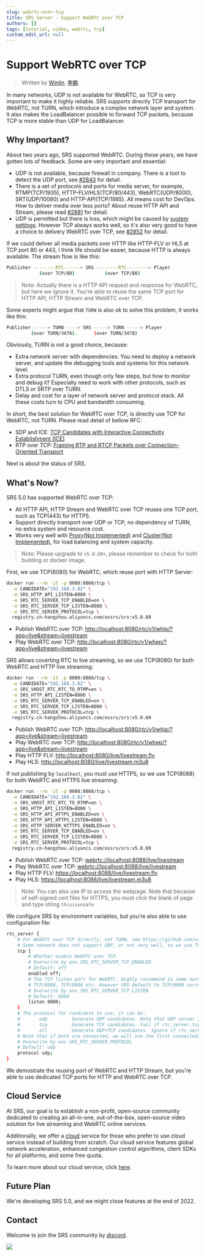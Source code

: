 ```yaml
---
slug: webrtc-over-tcp
title: SRS Server - Support WebRTC over TCP
authors: []
tags: [tutorial, video, webrtc, tcp]
custom_edit_url: null
---
```


# Support WebRTC over TCP

> Written by [Winlin](https://github.com/winlinvip), [李鹏](https://github.com/lipeng19811218)

In many networks, UDP is not available for WebRTC, so TCP is very important to make it highly reliable. SRS supports directly TCP transport for WebRTC, not TURN, which introduce a complex network layer and system. It also makes the LoadBalancer possible to forward TCP packets, because TCP is more stable than UDP for LoadBalancer.

<!--truncate-->

## Why Important?

About two years ago, SRS supported WebRTC. During these years, we have gotten lots of feedback. Some are very important and essential:

* UDP is not available, because firewall in company. There is a tool to detect the UDP port, see [#2843](https://github.com/ossrs/srs/issues/2843) for detail.
* There is a set of protocols and ports for media server, for example, RTMP(TCP/1935), HTTP-FLV/HLS(TCP/80/443), WebRTC(UDP/8000), SRT(UDP/10080) and HTTP-API(TCP/1985). All means cost for DevOps. How to deliver media over less ports? About reuse HTTP API and Stream, please read [#2881](https://github.com/ossrs/srs/issues/2881) for detail.
* UDP is permitted but there is loss, which might be caused by [system settings](https://www.jianshu.com/p/6d4a89359352). However TCP always works well, so it's also very good to have a choice to delivery WebRTC over TCP, see [#2852](https://github.com/ossrs/srs/issues/2852) for detail.

If we could deliver all media packets over HTTP like HTTP-FLV or HLS at TCP port 80 or 443, I think life should be easier, because HTTP is always available. The stream flow is like this:

```bash
Publisher --------RTC------> SRS --------RTC--------> Player
            (over TCP/80)           (over TCP/80)
```

> Note: Actually there is a HTTP API request and response for WebRTC, but here we ignore it. You're able to reuse the same TCP port for HTTP API, HTTP Stream and WebRTC over TCP.

Some experts might argue that `TURN` is also ok to solve this problem, it works like this:

```bash
Publisher -----> TURN ----> SRS -----> TURN -----> Player
         (over TURN/3478).      (over TURN/3478)
```

Obviously, TURN is not a good choice, because:

* Extra network server with dependencies. You need to deploy a network server, and update the debugging tools and systems for this network level.
* Extra protocol TURN, even though only few steps, but how to monitor and debug it? Especially need to work with other protocols, such as DTLS or SRTP over TURN.
* Delay and cost for a layer of network server and protocol stack. All these costs turn to CPU and bandwidth consuming.

In short, the best solution for WebRTC over TCP, is directly use TCP for WebRTC, not TURN. Please read detail of bellow RFC:

* SDP and ICE: [TCP Candidates with Interactive Connectivity Establishment (ICE)](https://www.rfc-editor.org/rfc/rfc6544)
* RTP over TCP: [Framing RTP and RTCP Packets over Connection-Oriented Transport](https://www.rfc-editor.org/rfc/rfc4571)

Next is about the status of SRS.

## What's Now?

SRS 5.0 has supported WebRTC over TCP:

* All HTTP API, HTTP Stream and WebRTC over TCP reuses one TCP port, such as TCP(443) for HTTPS.
* Support directly transport over UDP or TCP, no dependency of TURN, no extra system and resource cost.
* Works very well with [Proxy(Not Implemented)](https://github.com/ossrs/srs/issues/3138) and [Cluster(Not Implemented)](https://github.com/ossrs/srs/issues/2091), for load balancing and system capacity.

> Note: Please upgrade to `v5.0.60+`, please remember to check for both building or docker image.

First, we use TCP(8080) for WebRTC, which reuse port with HTTP Server:

```bash
docker run --rm -it -p 8080:8080/tcp \
  -e CANDIDATE="192.168.3.82" \
  -e SRS_HTTP_API_LISTEN=8080 \
  -e SRS_RTC_SERVER_TCP_ENABLED=on \
  -e SRS_RTC_SERVER_TCP_LISTEN=8080 \
  -e SRS_RTC_SERVER_PROTOCOL=tcp \
  registry.cn-hangzhou.aliyuncs.com/ossrs/srs:v5.0.60
```

* Publish WebRTC over TCP: [http://localhost:8080/rtc/v1/whip/?app=live&stream=livestream](http://localhost:8080/players/whip.html?autostart=true&api=8080)
* Play WebRTC over TCP: [http://localhost:8080/rtc/v1/whep/?app=live&stream=livestream](http://localhost:8080/players/whep.html?autostart=true&api=8080)

SRS allows coverting RTC to live streaming, so we use TCP(8080) for both WebRTC and HTTP live streaming:

```bash
docker run --rm -it -p 8080:8080/tcp \
  -e CANDIDATE="192.168.3.82" \
  -e SRS_VHOST_RTC_RTC_TO_RTMP=on \
  -e SRS_HTTP_API_LISTEN=8080 \
  -e SRS_RTC_SERVER_TCP_ENABLED=on \
  -e SRS_RTC_SERVER_TCP_LISTEN=8080 \
  -e SRS_RTC_SERVER_PROTOCOL=tcp \
  registry.cn-hangzhou.aliyuncs.com/ossrs/srs:v5.0.60
```

* Publish WebRTC over TCP: [http://localhost:8080/rtc/v1/whip/?app=live&stream=livestream](http://localhost:8080/players/whip.html?autostart=true&api=8080)
* Play WebRTC over TCP: [http://localhost:8080/rtc/v1/whep/?app=live&stream=livestream](http://localhost:8080/players/whep.html?autostart=true&api=8080)
* Play HTTP FLV: [http://localhost:8080/live/livestream.flv](http://localhost:8080/players/srs_player.html?autostart=true)
* Play HLS: [http://localhost:8080/live/livestream.m3u8](http://localhost:8080/players/srs_player.html?stream=livestream.m3u8&autostart=true)

If not publishing by `localhost`, you must use HTTPS, so we use TCP(8088) for both WebRTC and HTTPS live streaming:

```bash
docker run --rm -it -p 8088:8088/tcp \
  -e CANDIDATE="192.168.3.82" \
  -e SRS_VHOST_RTC_RTC_TO_RTMP=on \
  -e SRS_HTTP_API_LISTEN=8080 \
  -e SRS_HTTP_API_HTTPS_ENABLED=on \
  -e SRS_HTTP_API_HTTPS_LISTEN=8088 \
  -e SRS_HTTP_SERVER_HTTTPS_ENABLED=on \
  -e SRS_RTC_SERVER_TCP_ENABLED=on \
  -e SRS_RTC_SERVER_TCP_LISTEN=8088 \
  -e SRS_RTC_SERVER_PROTOCOL=tcp \
  registry.cn-hangzhou.aliyuncs.com/ossrs/srs:v5.0.60
```

* Publish WebRTC over TCP: [webrtc://localhost:8088/live/livestream](https://localhost:8088/players/rtc_publisher.html?api=8088&autostart=true)
* Play WebRTC over TCP: [webrtc://localhost:8088/live/livestream](https://localhost:8088/players/rtc_player.html?api=8088&autostart=true)
* Play HTTP FLV: [https://localhost:8088/live/livestream.flv](https://localhost:8088/players/srs_player.html?schema=https&port=8088&autostart=true)
* Play HLS: [https://localhost:8088/live/livestream.m3u8](https://localhost:8088/players/srs_player.html?schema=https&port=8088&stream=livestream.m3u8&autostart=true)

> Note: You can also use IP to access the webpage. Note that because of self-signed cert files for HTTPS, you must click the blank of page and type string `thisisunsafe`

We configure SRS by environment variables, but you're also able to use configuration file:

```bash
rtc_server {
    # For WebRTC over TCP directly, not TURN, see https://github.com/ossrs/srs/issues/2852
    # Some network does not support UDP, or not very well, so we use TCP like HTTP/80 port for firewall traversing.
    tcp {
        # Whether enable WebRTC over TCP.
        # Overwrite by env SRS_RTC_SERVER_TCP_ENABLED
        # Default: off
        enabled off;
        # The TCP listen port for WebRTC. Highly recommend is some normally used ports, such as TCP/80, TCP/443,
        # TCP/8000, TCP/8080 etc. However SRS default to TCP/8000 corresponding to UDP/8000.
        # Overwrite by env SRS_RTC_SERVER_TCP_LISTEN
        # Default: 8000
        listen 8000;
    }
    # The protocol for candidate to use, it can be:
    #       udp         Generate UDP candidates. Note that UDP server is always enabled for WebRTC.
    #       tcp         Generate TCP candidates. Fail if rtc_server.tcp(WebRTC over TCP) is disabled.
    #       all         Generate UDP+TCP candidates. Ignore if rtc_server.tcp(WebRTC over TCP) is disabled.
    # Note that if both are connected, we will use the first connected(DTLS done) one.
    # Overwrite by env SRS_RTC_SERVER_PROTOCOL
    # Default: udp
    protocol udp;
}
```

We demostrate the reusing port of WebRTC and HTTP Stream, but you're able to use dedicated TCP ports for HTTP and WebRTC over TCP.

## Cloud Service

At SRS, our goal is to establish a non-profit, open-source community dedicated to creating an all-in-one, 
out-of-the-box, open-source video solution for live streaming and WebRTC online services.

Additionally, we offer a [cloud](/cloud) service for those who prefer to use cloud service instead of building from 
scratch. Our cloud service features global network acceleration, enhanced congestion control algorithms, 
client SDKs for all platforms, and some free quota.

To learn more about our cloud service, click [here](/docs/v6/doc/cloud).

## Future Plan

We're developing SRS 5.0, and we might close features at the end of 2022.

## Contact

Welcome to join the SRS community by [discord](https://discord.gg/yZ4BnPmHAd).

![](https://ossrs.io/gif/v1/sls.gif?site=ossrs.io&path=/lts/blog-en/2022-09-05-WebRTC-Over-TCP)

